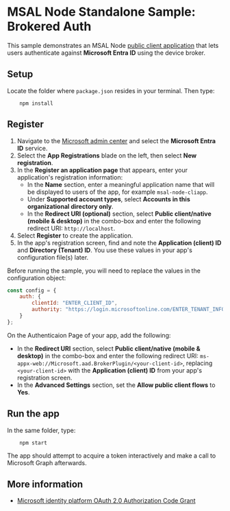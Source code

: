 # MSAL Node Standalone Sample: Brokered Auth

This sample demonstrates an MSAL Node [public client application](../../../lib/msal-node/docs/initialize-public-client-application.md) that lets users authenticate against **Microsoft Entra ID** using the device broker.

## Setup

Locate the folder where `package.json` resides in your terminal. Then type:

```console
    npm install
```

## Register

1. Navigate to the [Microsoft admin center](https://portal.azure.com) and select the **Microsoft Entra ID** service.
1. Select the **App Registrations** blade on the left, then select **New registration**.
1. In the **Register an application page** that appears, enter your application's registration information:
   - In the **Name** section, enter a meaningful application name that will be displayed to users of the app, for example `msal-node-cliapp`.
   - Under **Supported account types**, select **Accounts in this organizational directory only**.
   - In the **Redirect URI (optional)** section, select **Public client/native (mobile & desktop)** in the combo-box and enter the following redirect URI: `http://localhost`.
1. Select **Register** to create the application.
1. In the app's registration screen, find and note the **Application (client) ID** and **Directory (Tenant) ID**. You use these values in your app's configuration file(s) later.

Before running the sample, you will need to replace the values in the configuration object:

```javascript
const config = {
    auth: {
        clientId: "ENTER_CLIENT_ID",
        authority: "https://login.microsoftonline.com/ENTER_TENANT_INFO",
    }
};
```

On the Authenticaion Page of your app, add the following:

- In the **Redirect URI** section, select **Public client/native (mobile & desktop)** in the combo-box and enter the following redirect URI: `ms-appx-web://Microsoft.aad.BrokerPlugin/<your-client-id>`, replacing `<your-client-id>` with the **Application (client) ID** from your app's registration screen.
- In the **Advanced Settings** section, set the **Allow public client flows** to **Yes**.

## Run the app

In the same folder, type:

```console
    npm start
```

The app should attempt to acquire a token interactively and make a call to Microsoft Graph afterwards.

## More information

- [Microsoft identity platform OAuth 2.0 Authorization Code Grant](https://docs.microsoft.com/azure/active-directory/develop/v2-oauth2-auth-code-flow)
